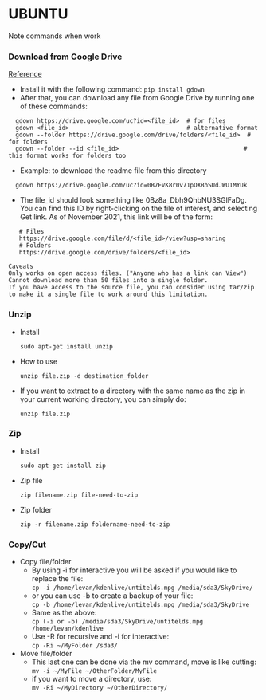 # UBUNTU
Note commands when work

### Download from Google Drive
[Reference](https://stackoverflow.com/questions/25010369/wget-curl-large-file-from-google-drive/50670037#50670037)
- Install it with the following command:
```pip install gdown```
- After that, you can download any file from Google Drive by running one of these commands:
```
  gdown https://drive.google.com/uc?id=<file_id>  # for files
  gdown <file_id>                                 # alternative format
  gdown --folder https://drive.google.com/drive/folders/<file_id>  # for folders
  gdown --folder --id <file_id>                                   # this format works for folders too
```
- Example: to download the readme file from this directory

```
  gdown https://drive.google.com/uc?id=0B7EVK8r0v71pOXBhSUdJWU1MYUk
```
- The file_id should look something like 0Bz8a_Dbh9QhbNU3SGlFaDg. You can find this ID by right-clicking on the file of interest, and selecting Get link. As of November 2021, this link will be of the form:
```
   # Files
   https://drive.google.com/file/d/<file_id>/view?usp=sharing
   # Folders
   https://drive.google.com/drive/folders/<file_id>
```
```
Caveats
Only works on open access files. ("Anyone who has a link can View")
Cannot download more than 50 files into a single folder.
If you have access to the source file, you can consider using tar/zip to make it a single file to work around this limitation.
```
### Unzip
- Install
  ```
  sudo apt-get install unzip
  ```
- How to use
  ```
  unzip file.zip -d destination_folder
  ```
- If you want to extract to a directory with the same name as the zip in your current working directory, you can simply do:
  ```
  unzip file.zip
  ```
### Zip
- Install
  ```
  sudo apt-get install zip
  ```
- Zip file
  ```
  zip filename.zip file-need-to-zip
  ```
- Zip folder
  ```
  zip -r filename.zip foldername-need-to-zip
  ```
### Copy/Cut
- Copy file/folder
  - By using -i for interactive you will be asked if you would like to replace the file:  
  ```cp -i /home/levan/kdenlive/untitelds.mpg /media/sda3/SkyDrive/```
  - or you can use -b to create a backup of your file:  
  ```cp -b /home/levan/kdenlive/untitelds.mpg /media/sda3/SkyDrive```
  - Same as the above:  
  ```cp (-i or -b) /media/sda3/SkyDrive/untitelds.mpg /home/levan/kdenlive```
  - Use -R for recursive and -i for interactive:  
  ```cp -Ri ~/MyFolder /sda3/```
- Move file/folder
  - This last one can be done via the mv command, move is like cutting:
  ```mv -i ~/MyFile ~/OtherFolder/MyFile```
  - if you want to move a directory, use:  
  ```mv -Ri ~/MyDirectory ~/OtherDirectory/```
